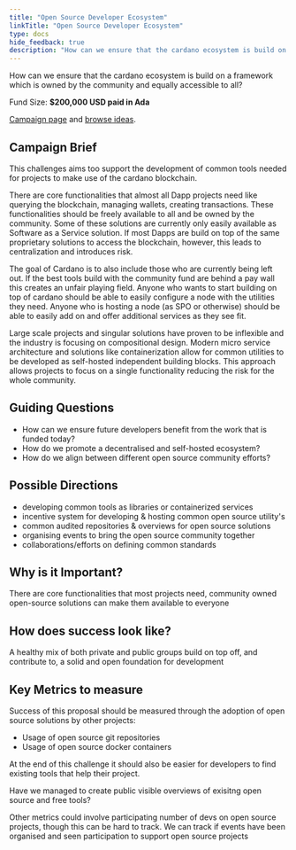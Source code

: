 ```yaml
---
title: "Open Source Developer Ecosystem"
linkTitle: "Open Source Developer Ecosystem"
type: docs
hide_feedback: true
description: "How can we ensure that the cardano ecosystem is build on a framework which is owned by the community and equally accessible to all?"
---
```

How can we ensure that the cardano ecosystem is build on a framework which is owned by the community and equally accessible to all?

Fund Size: **$200,000 USD paid in Ada**

[Campaign page](https://cardano.ideascale.com/a/campaign-home/26251) and [browse ideas](https://cardano.ideascale.com/a/ideas/top/campaign-filter/byids/campaigns/26251/stage/unspecified).

## Campaign Brief
This challenges aims too support the development of common tools needed for projects to make use of the cardano blockchain.

There are core functionalities that almost all Dapp projects need like querying the blockchain, managing wallets, creating transactions. These functionalities should be freely available to all and be owned by the community. Some of these solutions are currently only easily available as Software as a Service solution. If most Dapps are build on top of the same proprietary solutions to access the blockchain, however, this leads to centralization and introduces risk.

The goal of Cardano is to also include those who are currently being left out. If the best tools build with the community fund are behind a pay wall this creates an unfair playing field. Anyone who wants to start building on top of cardano should be able to easily configure a node with the utilities they need. Anyone who is hosting a node (as SPO or otherwise) should be able to easily add on and offer additional services as they see fit.

Large scale projects and singular solutions have proven to be inflexible and the industry is focusing on compositional design. Modern micro service architecture and solutions like containerization allow for common utilities to be developed as self-hosted independent building blocks. This approach allows projects to focus on a single functionality reducing the risk for the whole community.

## Guiding Questions
- How can we ensure future developers benefit from the work that is funded today?
- How do we promote a decentralised and self-hosted ecosystem?
- How do we align between different open source community efforts?

## Possible Directions
- developing common tools as libraries or containerized services
- incentive system for developing & hosting common open source utility's
- common audited repositories & overviews for open source solutions
- organising events to bring the open source community together
- collaborations/efforts on defining common standards

## Why is it Important?
There are core functionalities that most projects need, community owned open-source solutions can make them available to everyone

## How does success look like?
A healthy mix of both private and public groups build on top off, and contribute to, a solid and open foundation for development

## Key Metrics to measure
Success of this proposal should be measured through the adoption of open source solutions by other projects:

- Usage of open source git repositories
- Usage of open source docker containers

At the end of this challenge it should also be easier for developers to find existing tools that help their project.

Have we managed to create public visible overviews of exisitng open source and free tools?

Other metrics could involve participating number of devs on open source projects, though this can be hard to track. We can track if events have been organised and seen participation to support open source projects

